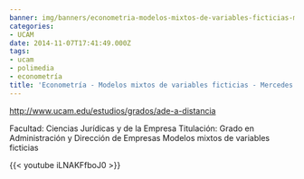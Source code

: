 ```yaml
---
banner: img/banners/econometria-modelos-mixtos-de-variables-ficticias-mercedes-carmona.jpg
categories:
- UCAM
date: 2014-11-07T17:41:49.000Z
tags:
- ucam
- polimedia
- econometría
title: 'Econometría - Modelos mixtos de variables ficticias - Mercedes Carmona'
---
```


http://www.ucam.edu/estudios/grados/ade-a-distancia

Facultad: Ciencias Jurídicas y de la Empresa
Titulación: Grado en Administración y Dirección de Empresas
Modelos mixtos de variables ficticias

{{< youtube iLNAKFfboJ0 >}}
